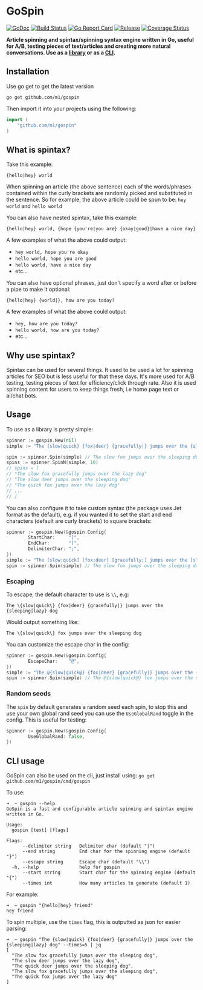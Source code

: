# GoSpin

[![GoDoc](https://godoc.org/github.com/m1/gospin?status.svg)](https://godoc.org/github.com/m1/gospin)
[![Build Status](https://travis-ci.org/m1/gospin.svg?branch=master)](https://travis-ci.org/m1/gospin)
[![Go Report Card](https://goreportcard.com/badge/github.com/m1/gospin)](https://goreportcard.com/report/github.com/m1/gospin)
[![Release](https://img.shields.io/github/release/m1/gospin.svg)](https://github.com/m1/gospin/releases/latest)
[![Coverage Status](https://coveralls.io/repos/github/m1/gospin/badge.svg)](https://coveralls.io/github/m1/gospin)

__Article spinning and spintax/spinning syntax engine written in Go, useful for A/B, testing pieces of text/articles and creating more natural conversations. 
Use as a [library](#usage) or as a [CLI](#cli-usage).__

## Installation

Use go get to get the latest version
```text
go get github.com/m1/gospin
```

Then import it into your projects using the following:
```go
import (
	"github.com/m1/gospin"
)
```

## What is spintax?

Take this example:

```
{hello|hey} world
```

When spinning an article (the above sentence) each of the words/phrases contained within the curly brackets 
are randomly picked and substituted in the sentence. So for example, the above article could be spun to be:
`hey world` and `hello world`

You can also have nested spintax, take this example:

```
{hello|hey} world, {hope {you're|you are} {okay|good}|have a nice day}
```

A few examples of what the above could output:
- `hey world, hope you're okay`
- `hello world, hope you are good`
- `hello world, have a nice day`
- etc...

You can also have optional phrases, just don't specify a word after or before a pipe to make it optional:
```
{hello|hey} {world|}, how are you today?
```

A few examples of what the above could output:
- `hey, how are you today?`
- `hello world, how are you today?`
- etc...

## Why use spintax?

Spintax can be used for several things. It used to be used a lot for spinning articles for SEO but is 
less useful for that these days. It's more used for A/B testing, testing pieces of text for efficiency/click through rate. 
Also it is used spinning content for users to keep things fresh, i.e home page text or ai/chat bots.

## Usage

To use as a library is pretty simple:

```go
spinner := gospin.New(nil)
simple := "The {slow|quick} {fox|deer} {gracefully|} jumps over the {sleeping|lazy} dog"

spin := spinner.Spin(simple) // The slow fox jumps over the sleeping dog
spins := spinner.SpinN(simple, 10)
// spins = [
// "The slow fox gracefully jumps over the lazy dog"
// "The slow deer jumps over the sleeping dog"
// "The quick fox jumps over the lazy dog"
// ...
// ]
```

You can also configure it to take custom syntax (the package uses Jet format as the default), e.g. if you 
wanted it to set the start and end characters (default are curly brackets) to square brackets:
```go
spinner := gospin.New(&gospin.Config{
        StartChar:     "[",
        EndChar:       "]",
        DelimiterChar: ";",
})
simple := "The [slow;quick] [fox;deer] [gracefully;] jumps over the [sleeping;lazy] dog"
spin := spinner.Spin(simple) // The slow fox jumps over the sleeping dog
```

### Escaping

To escape, the default character to use is `\\`, e.g:

```
The \{slow|quick\} {fox|deer} {gracefully|} jumps over the {sleeping|lazy} dog
```

Would output something like:
```
The \{slow|quick\} fox jumps over the sleeping dog
```

You can customize the escape char in the config:
```go
spinner := gospin.New(&gospin.Config{
        EscapeChar:    "@",
})
simple := "The @{slow|quick@} {fox|deer} {gracefully|} jumps over the {sleeping|lazy} dog"
spin := spinner.Spin(simple) // The @{slow|quick@} fox jumps over the sleeping dog
```

### Random seeds

The `spin` by default generates a random seed each spin, to stop this and use your own global rand seed you can 
use the `UseGlobalRand` toggle in the config. This is useful for testing:

```go
spinner := gospin.New(&gospin.Config{
        UseGlobalRand: false,
})
```

## CLI usage
 
GoSpin can also be used on the cli, just install using: `go get github.com/m1/gospin/cmd/gospin`

To use:
```
➜  ~ gospin --help                    
GoSpin is a fast and configurable article spinning and spintax engine written in Go.

Usage:
  gospin [text] [flags]

Flags:
      --delimiter string   Delimiter char (default "|")
      --end string         End char for the spinning engine (default "}")
      --escape string      Escape char (default "\\")
  -h, --help               help for gospin
      --start string       Start char for the spinning engine (default "{")
      --times int          How many articles to generate (default 1)
```

For example: 
```
➜  ~ gospin "{hello|hey} friend"                     
hey friend
```

To spin multiple, use the `times` flag, this is outputted as json for easier parsing:
```
➜  ~ gospin "The {slow|quick} {fox|deer} {gracefully|} jumps over the {sleeping|lazy} dog" --times=5 | jq
[
  "The slow fox gracefully jumps over the sleeping dog",
  "The slow deer jumps over the lazy dog",
  "The quick deer jumps over the sleeping dog",
  "The slow fox gracefully jumps over the sleeping dog",
  "The quick fox jumps over the lazy dog"
]
```